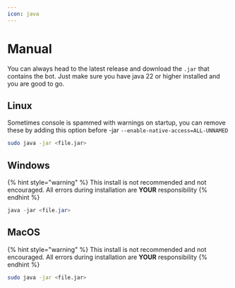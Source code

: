 ```yaml
---
icon: java
---
```


# Manual

You can always head to the latest release and download the `.jar` that contains the bot. Just make sure you have java 22 or higher installed and you are good to go.

## Linux

Sometimes console is spammed with warnings on startup, you can remove these by adding this option before -jar `--enable-native-access=ALL-UNNAMED`

```sh
sudo java -jar <file.jar>
```

## Windows

{% hint style="warning" %}
This install is not recommended and not encouraged. All errors during installation are **YOUR** responsibility
{% endhint %}

```powershell
java -jar <file.jar>
```

## MacOS

{% hint style="warning" %}
This install is not recommended and not encouraged. All errors during installation are **YOUR** responsibility
{% endhint %}

```sh
sudo java -jar <file.jar>
```
